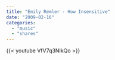 ```yaml
---
title: "Emily Remler - How Insensitive"
date: "2009-02-16"
categories:
  - "music"
  - "shares"
---
```


{{< youtube VfV7q3NIkQo >}}
